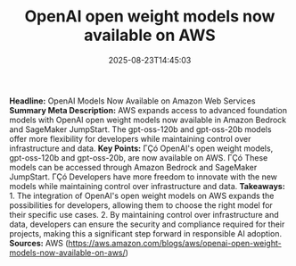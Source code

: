 ﻿---
title: "OpenAI open weight models now available on AWS"
date: "2025-08-23T14:45:03"
category: "Markets"
summary: ""
slug: "openai open weight models now available on aws"
source_urls:
  - "https://aws.amazon.com/blogs/aws/openai-open-weight-models-now-available-on-aws/"
seo:
  title: "OpenAI open weight models now available on AWS | Hash n Hedge"
  description: ""
  keywords: ["news", "markets", "brief"]
---
**Headline:** OpenAI Models Now Available on Amazon Web Services  **Summary Meta Description:** AWS expands access to advanced foundation models with OpenAI open weight models now available in Amazon Bedrock and SageMaker JumpStart. The gpt-oss-120b and gpt-oss-20b models offer more flexibility for developers while maintaining control over infrastructure and data.  **Key Points:**  ΓÇó OpenAI's open weight models, gpt-oss-120b and gpt-oss-20b, are now available on AWS. ΓÇó These models can be accessed through Amazon Bedrock and SageMaker JumpStart. ΓÇó Developers have more freedom to innovate with the new models while maintaining control over infrastructure and data.  **Takeaways:**  1. The integration of OpenAI's open weight models on AWS expands the possibilities for developers, allowing them to choose the right model for their specific use cases. 2. By maintaining control over infrastructure and data, developers can ensure the security and compliance required for their projects, making this a significant step forward in responsible AI adoption.  **Sources:** AWS (https://aws.amazon.com/blogs/aws/openai-open-weight-models-now-available-on-aws/) 
